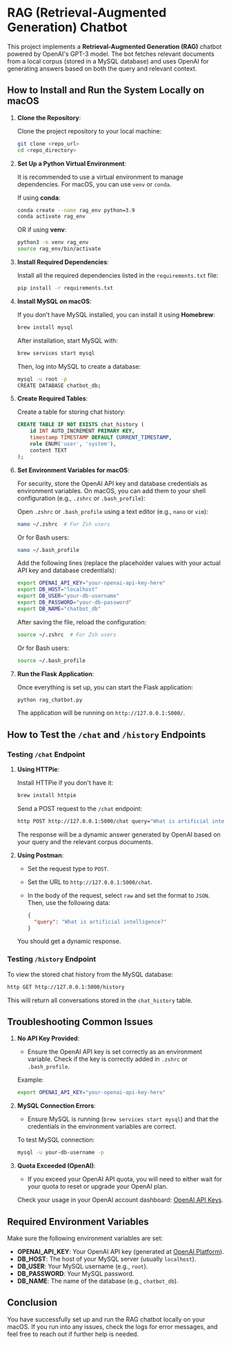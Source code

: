 
# RAG (Retrieval-Augmented Generation) Chatbot

This project implements a **Retrieval-Augmented Generation (RAG)** chatbot powered by OpenAI's GPT-3 model. The bot fetches relevant documents from a local corpus (stored in a MySQL database) and uses OpenAI for generating answers based on both the query and relevant context.

## How to Install and Run the System Locally on macOS

1. **Clone the Repository**:

   Clone the project repository to your local machine:

   ```bash
   git clone <repo_url>
   cd <repo_directory>
   ```

2. **Set Up a Python Virtual Environment**:

   It is recommended to use a virtual environment to manage dependencies. For macOS, you can use `venv` or `conda`.

   If using **conda**:

   ```bash
   conda create --name rag_env python=3.9
   conda activate rag_env
   ```

   OR if using **venv**:

   ```bash
   python3 -m venv rag_env
   source rag_env/bin/activate
   ```

3. **Install Required Dependencies**:

   Install all the required dependencies listed in the `requirements.txt` file:

   ```bash
   pip install -r requirements.txt
   ```

4. **Install MySQL on macOS**:

   If you don’t have MySQL installed, you can install it using **Homebrew**:

   ```bash
   brew install mysql
   ```

   After installation, start MySQL with:

   ```bash
   brew services start mysql
   ```

   Then, log into MySQL to create a database:

   ```bash
   mysql -u root -p
   CREATE DATABASE chatbot_db;
   ```

5. **Create Required Tables**:

   Create a table for storing chat history:

   ```sql
   CREATE TABLE IF NOT EXISTS chat_history (
       id INT AUTO_INCREMENT PRIMARY KEY,
       timestamp TIMESTAMP DEFAULT CURRENT_TIMESTAMP,
       role ENUM('user', 'system'),
       content TEXT
   );
   ```

6. **Set Environment Variables for macOS**:

   For security, store the OpenAI API key and database credentials as environment variables. On macOS, you can add them to your shell configuration (e.g., `.zshrc` or `.bash_profile`):

   Open `.zshrc` or `.bash_profile` using a text editor (e.g., `nano` or `vim`):

   ```bash
   nano ~/.zshrc  # For Zsh users
   ```

   Or for Bash users:

   ```bash
   nano ~/.bash_profile
   ```

   Add the following lines (replace the placeholder values with your actual API key and database credentials):

   ```bash
   export OPENAI_API_KEY="your-openai-api-key-here"
   export DB_HOST="localhost"
   export DB_USER="your-db-username"
   export DB_PASSWORD="your-db-password"
   export DB_NAME="chatbot_db"
   ```

   After saving the file, reload the configuration:

   ```bash
   source ~/.zshrc  # For Zsh users
   ```

   Or for Bash users:

   ```bash
   source ~/.bash_profile
   ```

7. **Run the Flask Application**:

   Once everything is set up, you can start the Flask application:

   ```bash
   python rag_chatbot.py
   ```

   The application will be running on `http://127.0.0.1:5000/`.

## How to Test the `/chat` and `/history` Endpoints

### Testing `/chat` Endpoint

1. **Using HTTPie**:

   Install HTTPie if you don't have it:

   ```bash
   brew install httpie
   ```

   Send a POST request to the `/chat` endpoint:

   ```bash
   http POST http://127.0.0.1:5000/chat query="What is artificial intelligence?"
   ```

   The response will be a dynamic answer generated by OpenAI based on your query and the relevant corpus documents.

2. **Using Postman**:

   - Set the request type to `POST`.
   - Set the URL to `http://127.0.0.1:5000/chat`.
   - In the body of the request, select `raw` and set the format to `JSON`. Then, use the following data:

     ```json
     {
       "query": "What is artificial intelligence?"
     }
     ```

   You should get a dynamic response.

### Testing `/history` Endpoint

To view the stored chat history from the MySQL database:

```bash
http GET http://127.0.0.1:5000/history
```

This will return all conversations stored in the `chat_history` table.

## Troubleshooting Common Issues

1. **No API Key Provided**:
   - Ensure the OpenAI API key is set correctly as an environment variable. Check if the key is correctly added in `.zshrc` or `.bash_profile`.

   Example:

   ```bash
   export OPENAI_API_KEY="your-openai-api-key-here"
   ```

2. **MySQL Connection Errors**:
   - Ensure MySQL is running (`brew services start mysql`) and that the credentials in the environment variables are correct.

   To test MySQL connection:

   ```bash
   mysql -u your-db-username -p
   ```

3. **Quota Exceeded (OpenAI)**:
   - If you exceed your OpenAI API quota, you will need to either wait for your quota to reset or upgrade your OpenAI plan.

   Check your usage in your OpenAI account dashboard: [OpenAI API Keys](https://platform.openai.com/account/api-keys).

## Required Environment Variables

Make sure the following environment variables are set:

- **OPENAI_API_KEY**: Your OpenAI API key (generated at [OpenAI Platform](https://platform.openai.com/)).
- **DB_HOST**: The host of your MySQL server (usually `localhost`).
- **DB_USER**: Your MySQL username (e.g., `root`).
- **DB_PASSWORD**: Your MySQL password.
- **DB_NAME**: The name of the database (e.g., `chatbot_db`).

## Conclusion

You have successfully set up and run the RAG chatbot locally on your macOS. If you run into any issues, check the logs for error messages, and feel free to reach out if further help is needed.
